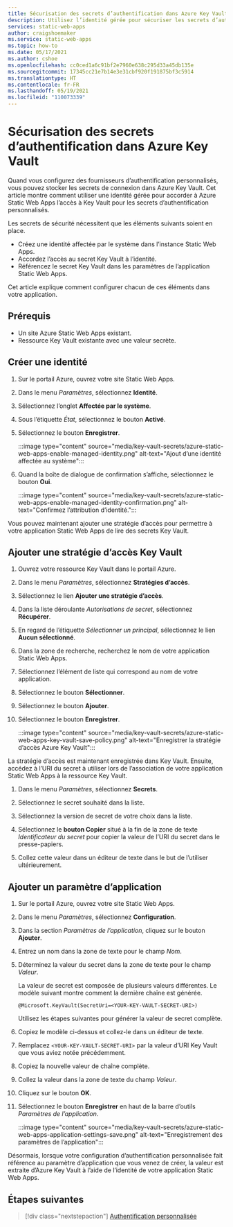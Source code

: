 ```yaml
---
title: Sécurisation des secrets d’authentification dans Azure Key Vault
description: Utilisez l’identité gérée pour sécuriser les secrets d’authentification dans Azure Key Vault.
services: static-web-apps
author: craigshoemaker
ms.service: static-web-apps
ms.topic: how-to
ms.date: 05/17/2021
ms.author: cshoe
ms.openlocfilehash: cc0ced1a6c91bf2e7960e638c295d33a45db135e
ms.sourcegitcommit: 17345cc21e7b14e3e31cbf920f191875bf3c5914
ms.translationtype: HT
ms.contentlocale: fr-FR
ms.lasthandoff: 05/19/2021
ms.locfileid: "110073339"
---
```

# <a name="securing-authentication-secrets-in-azure-key-vault"></a>Sécurisation des secrets d’authentification dans Azure Key Vault

Quand vous configurez des fournisseurs d’authentification personnalisés, vous pouvez stocker les secrets de connexion dans Azure Key Vault. Cet article montre comment utiliser une identité gérée pour accorder à Azure Static Web Apps l’accès à Key Vault pour les secrets d’authentification personnalisés.

Les secrets de sécurité nécessitent que les éléments suivants soient en place.

- Créez une identité affectée par le système dans l’instance Static Web Apps.
- Accordez l’accès au secret Key Vault à l’identité.
- Référencez le secret Key Vault dans les paramètres de l’application Static Web Apps.

Cet article explique comment configurer chacun de ces éléments dans votre application.

## <a name="prerequisites"></a>Prérequis

- Un site Azure Static Web Apps existant.
- Ressource Key Vault existante avec une valeur secrète.

## <a name="create-identity"></a>Créer une identité

1. Sur le portail Azure, ouvrez votre site Static Web Apps.

1. Dans le menu _Paramètres_, sélectionnez **Identité**.

1. Sélectionnez l’onglet **Affectée par le système**.

1. Sous l’étiquette _État_, sélectionnez le bouton **Activé**.

1. Sélectionnez le bouton **Enregistrer**.

    :::image type="content" source="media/key-vault-secrets/azure-static-web-apps-enable-managed-identity.png" alt-text="Ajout d’une identité affectée au système":::

1. Quand la boîte de dialogue de confirmation s’affiche, sélectionnez le bouton **Oui**.

    :::image type="content" source="media/key-vault-secrets/azure-static-web-apps-enable-managed-identity-confirmation.png" alt-text="Confirmez l’attribution d’identité.":::

Vous pouvez maintenant ajouter une stratégie d’accès pour permettre à votre application Static Web Apps de lire des secrets Key Vault.

## <a name="add-a-key-vault-access-policy"></a>Ajouter une stratégie d’accès Key Vault

1. Ouvrez votre ressource Key Vault dans le portail Azure.

1. Dans le menu _Paramètres_, sélectionnez **Stratégies d’accès**.

1. Sélectionnez le lien **Ajouter une stratégie d’accès**.

1. Dans la liste déroulante _Autorisations de secret_, sélectionnez **Récupérer**.

1. En regard de l’étiquette _Sélectionner un principal_, sélectionnez le lien **Aucun sélectionné**.

1. Dans la zone de recherche, recherchez le nom de votre application Static Web Apps.

1. Sélectionnez l’élément de liste qui correspond au nom de votre application.

1. Sélectionnez le bouton **Sélectionner**.

1. Sélectionnez le bouton **Ajouter**.

1. Sélectionnez le bouton **Enregistrer**.

    :::image type="content" source="media/key-vault-secrets/azure-static-web-apps-key-vault-save-policy.png" alt-text="Enregistrer la stratégie d’accès Azure Key Vault":::

La stratégie d’accès est maintenant enregistrée dans Key Vault. Ensuite, accédez à l’URI du secret à utiliser lors de l’association de votre application Static Web Apps à la ressource Key Vault.

1. Dans le menu _Paramètres_, sélectionnez **Secrets**.

1. Sélectionnez le secret souhaité dans la liste.

1. Sélectionnez la version de secret de votre choix dans la liste.

1. Sélectionnez le **bouton Copier** situé à la fin de la zone de texte _Identificateur du secret_ pour copier la valeur de l’URI du secret dans le presse-papiers.

1. Collez cette valeur dans un éditeur de texte dans le but de l’utiliser ultérieurement.

## <a name="add-application-setting"></a>Ajouter un paramètre d’application

1. Sur le portail Azure, ouvrez votre site Static Web Apps.

1. Dans le menu _Paramètres_, sélectionnez **Configuration**.

1. Dans la section _Paramètres de l’application_, cliquez sur le bouton **Ajouter**.

1. Entrez un nom dans la zone de texte pour le champ _Nom_.

1. Déterminez la valeur du secret dans la zone de texte pour le champ _Valeur_.

    La valeur de secret est composée de plusieurs valeurs différentes. Le modèle suivant montre comment la dernière chaîne est générée.

    ```text
    @Microsoft.KeyVault(SecretUri=<YOUR-KEY-VAULT-SECRET-URI>)
    ```

    Utilisez les étapes suivantes pour générer la valeur de secret complète.

1. Copiez le modèle ci-dessus et collez-le dans un éditeur de texte.

1. Remplacez `<YOUR-KEY-VAULT-SECRET-URI>` par la valeur d’URI Key Vault que vous aviez notée précédemment.

1. Copiez la nouvelle valeur de chaîne complète.

1. Collez la valeur dans la zone de texte du champ _Valeur_.

1. Cliquez sur le bouton **OK**.

1. Sélectionnez le bouton **Enregistrer** en haut de la barre d’outils _Paramètres de l’application_.

    :::image type="content" source="media/key-vault-secrets/azure-static-web-apps-application-settings-save.png" alt-text="Enregistrement des paramètres de l’application":::

Désormais, lorsque votre configuration d’authentification personnalisée fait référence au paramètre d’application que vous venez de créer, la valeur est extraite d’Azure Key Vault à l’aide de l’identité de votre application Static Web Apps.

## <a name="next-steps"></a>Étapes suivantes

> [!div class="nextstepaction"]
> [Authentification personnalisée](./authentication-custom.md)
